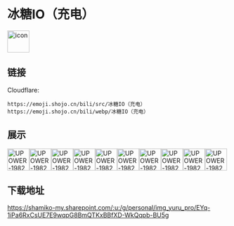 # 冰糖IO（充电）
<img src="https://emoji.shojo.cn/bili/src/冰糖IO（充电）/icon.png" width="50" height="50" alt="icon">

## 链接
Cloudflare:
```
https://emoji.shojo.cn/bili/src/冰糖IO（充电）
https://emoji.shojo.cn/bili/webp/冰糖IO（充电）
```
## 展示
<img src="https://emoji.shojo.cn/bili/src/冰糖IO（充电）/UPOWER-198297-别急.png" width="50" height="50" alt="UPOWER-198297-别急"><img src="https://emoji.shojo.cn/bili/src/冰糖IO（充电）/UPOWER-198297-吃糖.png" width="50" height="50" alt="UPOWER-198297-吃糖"><img src="https://emoji.shojo.cn/bili/src/冰糖IO（充电）/UPOWER-198297-好耶.png" width="50" height="50" alt="UPOWER-198297-好耶"><img src="https://emoji.shojo.cn/bili/src/冰糖IO（充电）/UPOWER-198297-wink.png" width="50" height="50" alt="UPOWER-198297-wink"><img src="https://emoji.shojo.cn/bili/src/冰糖IO（充电）/UPOWER-198297-喜欢.png" width="50" height="50" alt="UPOWER-198297-喜欢"><img src="https://emoji.shojo.cn/bili/src/冰糖IO（充电）/UPOWER-198297-哭哭.png" width="50" height="50" alt="UPOWER-198297-哭哭"><img src="https://emoji.shojo.cn/bili/src/冰糖IO（充电）/UPOWER-198297-呃呃.png" width="50" height="50" alt="UPOWER-198297-呃呃"><img src="https://emoji.shojo.cn/bili/src/冰糖IO（充电）/UPOWER-198297-愤怒.png" width="50" height="50" alt="UPOWER-198297-愤怒"><img src="https://emoji.shojo.cn/bili/src/冰糖IO（充电）/UPOWER-198297-摸头.png" width="50" height="50" alt="UPOWER-198297-摸头"><img src="https://emoji.shojo.cn/bili/src/冰糖IO（充电）/UPOWER-198297-两眼一黑.png" width="50" height="50" alt="UPOWER-198297-两眼一黑">

## 下载地址

https://shamiko-my.sharepoint.com/:u:/g/personal/img_yuru_pro/EYq-1iPa6RxCsUE7E9wqpG8BmQTKxBBfXD-WkQqpb-BU5g